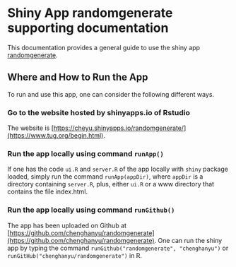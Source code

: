 # Shiny App randomgenerate supporting documentation

This documentation provides a general guide to use the shiny app [randomgenerate](https://cheyu.shinyapps.io/randomgenerate/).

## Where and How to Run the App
To run and use this app, one can consider the following different ways.

### Go to the website hosted by **shinyapps.io** of Rstudio
The website is [https://cheyu.shinyapps.io/randomgenerate/](https://www.tug.org/begin.html).

### Run the app locally using command `runApp()` 
If one has the code `ui.R` and `server.R` of the app locally with `shiny` package loaded, simply run the command `runApp(appDir)`, where `appDir` is a directory containing `server.R`, plus, either `ui.R` or a www directory that contains the file index.html.

### Run the app locally using command `runGithub()`
The app has been uploaded on Github at [https://github.com/chenghanyu/randomgenerate](https://github.com/chenghanyu/randomgenerate). One can run the shiny app by typing the command `runGithub("randomgenerate", "chenghanyu")` or `runGitHub("chenghanyu/randomgenerate")` in R.







































